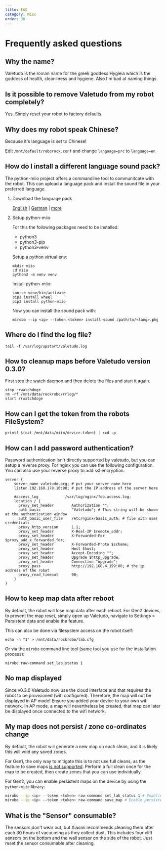 ```yaml
---
title: FAQ
category: Misc
order: 30
---
```

# Frequently asked questions

## Why the name?

Valetudo is the roman name for the greek goddess Hygieia which is the goddess of health, cleanliness and hygiene. Also I'm bad at naming things.

## Is it possible to remove Valetudo from my robot completely? 

Yes. Simply reset your robot to factory defaults.

## Why does my robot speak Chinese?

Because it's language is set to Chinese!

Edit `/mnt/default/roborock.conf` and change `language=prc` to `language=en`.

## How do I install a different language sound pack?

The python-miio project offers a commandline tool to communitcate with the robot. This can upload a language pack and install the sound file in your preferred language.

1. Download the language pack

   [English](https://dustbuilder.xvm.mit.edu/pkg/voice/english.pkg) | [German](https://dustbuilder.xvm.mit.edu/pkg/voice/de.pkg) | [more](https://dustbuilder.xvm.mit.edu/pkg/voice/)

2. Setup python-miio

   For this the following packages need to be installed:

   * python3
   * python3-pip
   * python3-venv

   Setup a python virtual env:

       mkdir miio
       cd miio
       python3 -m venv venv

   Install python-miio:

       source venv/bin/activate
       pip3 install wheel
       pip3 install python-miio

   Now you can install the sound pack with:

       mirobo --ip <ip> --token <token> install-sound /path/to/<lang>.pkg

## Where do I find the log file?

    tail -f /var/log/upstart/valetudo.log

## How to cleanup maps before Valetudo version 0.3.0?

First stop the watch daemon and then delete the files and start it again.

    stop rrwatchdoge
    rm -rf /mnt/data/rockrobo/rrlog/*
    start rrwatchdoge

## How can I get the token from the robots FileSystem?

`printf $(cat /mnt/data/miio/device.token) | xxd -p`

## How can I add password authentication?

Password authentication isn't directly supported by valetudo, but you can setup a reverse proxy. For nginx you can use the following configuration. You can also use your reverse proxy to add ssl encryption.

```
server {
    server_name valetudo.org; # put your server name here
    listen 192.168.178.10:80; # put the IP address of the server here 

    #access_log            /var/log/nginx/foo.access.log;
    location / {
      proxy_set_header        Authorization "";
      auth_basic              "Valetudo"; # This string will be shown at the authentication window
      auth_basic_user_file    /etc/nginx/basic_auth; # file with user credentials
      proxy_http_version      1.1;
      proxy_set_header        X-Real-IP $remote_addr;
      proxy_set_header        X-Forwarded-For $proxy_add_x_forwarded_for;
      proxy_set_header        X-Forwarded-Proto $scheme;
      proxy_set_header        Host $host;
      proxy_set_header        Accept-Encoding "";
      proxy_set_header        Upgrade $http_upgrade;
      proxy_set_header        Connection "upgrade";
      proxy_pass              http://192.168.4.199:80; # the ip address of the robot
      proxy_read_timeout      90;
    }
}
```

## How to keep map data after reboot

By default, the robot will lose map data after each reboot. For Gen2 devices,
to prevent the map reset, simply open up Valetudo, navigate to Settings > Persistent data and enable the feature.

This can also be done via filesystem access on the robot itself:

```shell
echo -n "1" > /mnt/data/rockrobo/lab.cfg
``` 

Or via the `mirobo` command line tool (same tool you use
for the installation process):

```shell
mirobo raw-command set_lab_status 1
```

## No map displayed
Since v0.3.0 Valetudo now use the cloud interface and that requires the robot to be provisioned (wifi configured). Therefore, the map will not be displayed in AP mode! Ensure you added your device to your own wifi network.
In AP mode, a map will nevertheless be created, that map can later be displayed once connected to the wifi network. 

## My map does not persist / zone co-ordinates change

By default, the robot will generate a new map on each clean, and it is likely
this will void any saved zones.

For Gen1, the only way to mitigate this is to not use full cleans, as the feature
to save maps [is not supported](https://github.com/dgiese/dustcloud/issues/211#issuecomment-491733796).
Perform a full clean once for the map to be created, then create zones that you
can use individually.

For Gen2, you can enable persistent maps on the device by using the `python-miio`
library:

```sh
mirobo --ip <ip> --token <token> raw-command set_lab_status 1 # Enabling the lab status allows advanced commands to be issued
mirobo --ip <ip> --token <token> raw-command save_map # Enable persistent maps!
```

## What is the "Sensor" consumable?
The sensors don't wear out, but Xiaomi recommends cleaning them after each 30 hours of vacuuming as they collect dust. This includes four cliff sensors on the bottom and the wall sensor on the side of the robot. Just reset the sensor consumable after cleaning.
